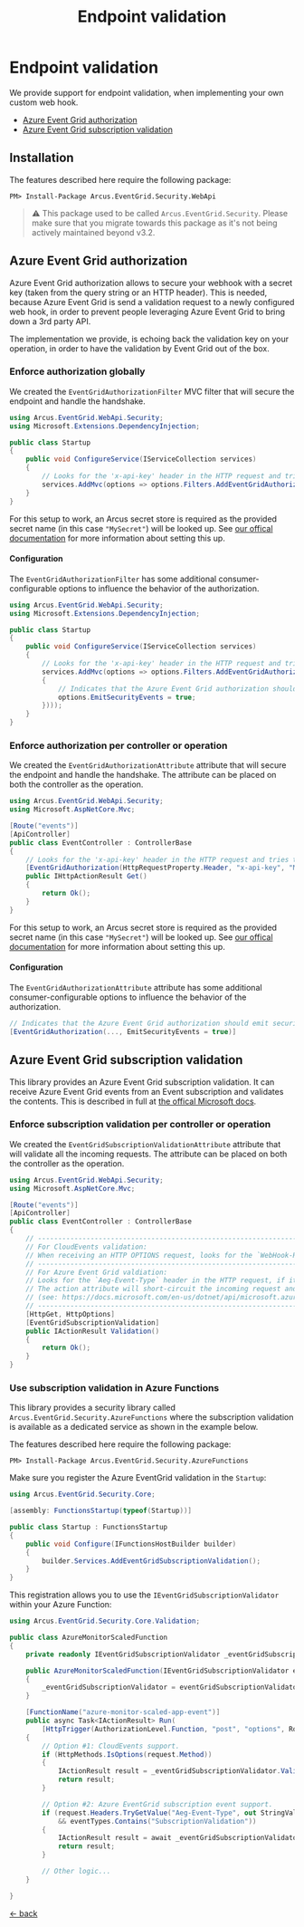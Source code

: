 ﻿---
title: "Endpoint validation"
layout: default
---

# Endpoint validation

We provide support for endpoint validation, when implementing your own custom web hook.

* [Azure Event Grid authorization](#azure-event-grid-authorization)
* [Azure Event Grid subscription validation](#azure-event-grid-subscription-validation)

## Installation

The features described here require the following package:

```shell
PM> Install-Package Arcus.EventGrid.Security.WebApi
```

> ⚠ This package used to be called `Arcus.EventGrid.Security`. Please make sure that you migrate towards this package as it's not being actively maintained beyond v3.2.

## Azure Event Grid authorization

Azure Event Grid authorization allows to secure your webhook with a secret key (taken from the query string or an HTTP header). 
This is needed, because Azure Event Grid is send a validation request to a newly configured web hook, in order to prevent people leveraging Azure Event Grid to bring down a 3rd party API. 

The implementation we provide, is echoing back the validation key on your operation, in order to have the validation by Event Grid out of the box.

### Enforce authorization globally

We created the `EventGridAuthorizationFilter` MVC filter that will secure the endpoint and handle the handshake.

```csharp
using Arcus.EventGrid.WebApi.Security;
using Microsoft.Extensions.DependencyInjection;

public class Startup
{
    public void ConfigureService(IServiceCollection services)
    {
        // Looks for the 'x-api-key' header in the HTTP request and tries to match it with the secret retrieved in the secret store with the name 'MySecret'.
        services.AddMvc(options => options.Filters.AddEventGridAuthorization(HttpRequestProperty.Header, "x-api-key", "MySecret")));
    }
}
```

For this setup to work, an Arcus secret store is required as the provided secret name (in this case `"MySecret"`) will be looked up.
See [our offical documentation](https://security.arcus-azure.net/features/secret-store/) for more information about setting this up.

#### Configuration

The `EventGridAuthorizationFilter` has some additional consumer-configurable options to influence the behavior of the authorization.

```csharp
using Arcus.EventGrid.WebApi.Security;
using Microsoft.Extensions.DependencyInjection;

public class Startup
{
    public void ConfigureService(IServiceCollection services)
    {
        // Looks for the 'x-api-key' header in the HTTP request and tries to match it with the secret retrieved in the secret store with the name 'MySecret'.
        services.AddMvc(options => options.Filters.AddEventGridAuthorization(HttpRequestProperty.Header, "x-api-key", "MySecret", options =>
        {
            // Indicates that the Azure Event Grid authorization should emit security events during the authorization of the request (default: `false`).
            options.EmitSecurityEvents = true;
        })));
    }
}
```

### Enforce authorization per controller or operation

We created the `EventGridAuthorizationAttribute` attribute that will secure the endpoint and handle the handshake.
The attribute can be placed on both the controller as the operation.

```csharp
using Arcus.EventGrid.WebApi.Security;
using Microsoft.AspNetCore.Mvc;

[Route("events")]
[ApiController]
public class EventController : ControllerBase
{
    // Looks for the 'x-api-key' header in the HTTP request and tries to match it with the secret retrieved in the secret store with the name 'MySecret'.
    [EventGridAuthorization(HttpRequestProperty.Header, "x-api-key", "MySecret")]
    public IHttpActionResult Get()
    {
        return Ok();
    }
}
```

For this setup to work, an Arcus secret store is required as the provided secret name (in this case `"MySecret"`) will be looked up.
See [our offical documentation](https://security.arcus-azure.net/features/secret-store/) for more information about setting this up.

#### Configuration

The `EventGridAuthorizationAttribute` attribute has some additional consumer-configurable options to influence the behavior of the authorization.

```csharp
// Indicates that the Azure Event Grid authorization should emit security events during the authorization of the request (default: `false`).
[EventGridAuthorization(..., EmitSecurityEvents = true)]
```

## Azure Event Grid subscription validation

This library provides an Azure Event Grid subscription validation. It can receive Azure Event Grid events from an Event subscription and validates the contents.
This is described in full at [the offical Microsoft docs](https://docs.microsoft.com/en-us/azure/event-grid/receive-events).

### Enforce subscription validation per controller or operation

We created the `EventGridSubscriptionValidationAttribute` attribute that will validate all the incoming requests.
The attribute can be placed on both the controller as the operation.

```csharp
using Arcus.EventGrid.WebApi.Security;
using Microsoft.AspNetCore.Mvc;

[Route("events")]
[ApiController]
public class EventController : ControllerBase
{
    // -----------------------------------------------------------------------------------------------------------------------------------------------------------------------
    // For CloudEvents validation:
    // When receiving an HTTP OPTIONS request, looks for the `WebHook-Request-Origin` request header.
    // -----------------------------------------------------------------------------------------------------------------------------------------------------------------------
    // For Azure Event Grid valdiation:
    // Looks for the `Aeg-Event-Type` header in the HTTP request, if it contains the `SubscriptionValidation` value the request body will be deserialized and validated.
    // The action attribute will short-circuit the incoming request and return the validation result as an `SubscriptionValidationResponse` 
    // (see: https://docs.microsoft.com/en-us/dotnet/api/microsoft.azure.eventgrid.models.subscriptionvalidationresponse?view=azure-dotnet).
    // -----------------------------------------------------------------------------------------------------------------------------------------------------------------------
    [HttpGet, HttpOptions]
    [EventGridSubscriptionValidation]
    public IActionResult Validation()
    {
        return Ok();
    }
}
```

### Use subscription validation in Azure Functions

This library provides a security library called `Arcus.EventGrid.Security.AzureFunctions` where the subscription validation is available as a dedicated service as shown in the example below.

The features described here require the following package:

```shell
PM> Install-Package Arcus.EventGrid.Security.AzureFunctions
```

Make sure you register the Azure EventGrid validation in the `Startup`:

```csharp
using Arcus.EventGrid.Security.Core;

[assembly: FunctionsStartup(typeof(Startup))]

public class Startup : FunctionsStartup
{
    public void Configure(IFunctionsHostBuilder builder)
    {
        builder.Services.AddEventGridSubscriptionValidation();
    }
}
```

This registration allows you to use the `IEventGridSubscriptionValidator` within your Azure Function:

```csharp
using Arcus.EventGrid.Security.Core.Validation;

public class AzureMonitorScaledFunction
{
    private readonly IEventGridSubscriptionValidator _eventGridSubscriptionValidator

    public AzureMonitorScaledFunction(IEventGridSubscriptionValidator eventGridSubscriptionValidator)
    {
        _eventGridSubscriptionValidator = eventGridSubscriptionValidator;
    }

    [FunctionName("azure-monitor-scaled-app-event")]
    public async Task<IActionResult> Run(
        [HttpTrigger(AuthorizationLevel.Function, "post", "options", Route = "v1/autoscale/azure-monitor/app")] HttpRequest request)
    {
        // Option #1: CloudEvents support.
        if (HttpMethods.IsOptions(request.Method))
        {
            IActionResult result = _eventGridSubscriptionValidator.ValidateCloudEventsHandshakeRequest(request);
            return result;
        }

        // Option #2: Azure EventGrid subscription event support.
        if (request.Headers.TryGetValue("Aeg-Event-Type", out StringValues eventTypes)
            && eventTypes.Contains("SubscriptionValidation"))
        {
            IActionResult result = await _eventGridSubscriptionValidator.ValidateEventGridSubscriptionEventRequestAsync(request);
            return result;
        }

        // Other logic...
    }

}
```

[&larr; back](/)

